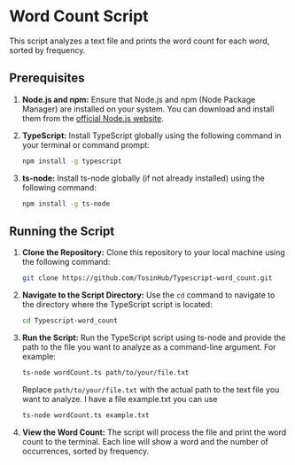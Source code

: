 # Word Count Script

This script analyzes a text file and prints the word count for each word, sorted by frequency.

## Prerequisites

1. **Node.js and npm:**
   Ensure that Node.js and npm (Node Package Manager) are installed on your system. You can download and install them from the [official Node.js website](https://nodejs.org/).

2. **TypeScript:**
   Install TypeScript globally using the following command in your terminal or command prompt:

    ```bash
    npm install -g typescript
    ```

3. **ts-node:**
   Install ts-node globally (if not already installed) using the following command:

    ```bash
    npm install -g ts-node
    ```

## Running the Script

1. **Clone the Repository:**
   Clone this repository to your local machine using the following command:

    ```bash
    git clone https://github.com/TosinHub/Typescript-word_count.git
    ```

2. **Navigate to the Script Directory:**
   Use the `cd` command to navigate to the directory where the TypeScript script is located:

    ```bash
    cd Typescript-word_count
    ```

3. **Run the Script:**
   Run the TypeScript script using ts-node and provide the path to the file you want to analyze as a command-line argument. For example:

    ```bash
    ts-node wordCount.ts path/to/your/file.txt
    ```

   Replace `path/to/your/file.txt` with the actual path to the text file you want to analyze. I have a file example.txt you can use

     ```bash
    ts-node wordCount.ts example.txt
    ```

4. **View the Word Count:**
   The script will process the file and print the word count to the terminal. Each line will show a word and the number of occurrences, sorted by frequency.


